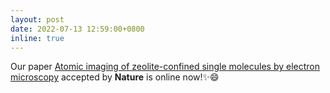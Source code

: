 ```yaml
---
layout: post
date: 2022-07-13 12:59:00+0800
inline: true
---
```


Our paper [Atomic imaging of zeolite-confined single molecules by electron microscopy](https://www.nature.com/articles/s41586-022-04876-x) accepted by **Nature** is online now!:sparkles::smile:

